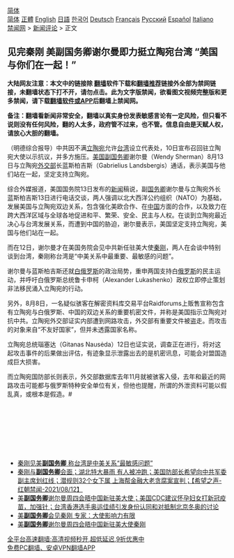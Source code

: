  <!-- 面包屑导航 --> <div class="breadcrumb"><!-- GTranslate: https://gtranslate.io/ -->  <div class="switcher notranslate">  <div class="selected">  <a href="#" onclick="return false;"> 简体</a>  </div>  <div class="option">  <a href="https://www.bannedbook.org" onclick="doGTranslate('zh-CN|zh-CN');jQuery('div.switcher div.selected a').html(jQuery(this).html());return false;" title="简体中文" class="nturl selected"> 简体</a>  <a href="https://www.bannedbook.org/zh-tw/" onclick="doGTranslate('zh-CN|zh-TW');jQuery('div.switcher div.selected a').html(jQuery(this).html());return false;" title="繁體中文" class="nturl"> 正體</a>  <a href="https://www.bannedbook.org/en/" onclick="doGTranslate('zh-CN|en');jQuery('div.switcher div.selected a').html(jQuery(this).html());return false;" title="English" class="nturl"> English</a>  <a href="https://www.bannedbook.org/ja/" onclick="doGTranslate('zh-CN|ja');jQuery('div.switcher div.selected a').html(jQuery(this).html());return false;" title="日本語" class="nturl"> 日語</a>  <a href="https://www.bannedbook.org/ko/" onclick="doGTranslate('zh-CN|ko');jQuery('div.switcher div.selected a').html(jQuery(this).html());return false;" title="한국어" class="nturl"> 한국어</a>  <a href="https://www.bannedbook.org/de/" onclick="doGTranslate('zh-CN|de');jQuery('div.switcher div.selected a').html(jQuery(this).html());return false;" title="Deutsch" class="nturl"> Deutsch</a>  <a href="https://www.bannedbook.org/fr/" onclick="doGTranslate('zh-CN|fr');jQuery('div.switcher div.selected a').html(jQuery(this).html());return false;" title="Français" class="nturl"> Français</a>  <a href="https://www.bannedbook.org/ru/" onclick="doGTranslate('zh-CN|ru');jQuery('div.switcher div.selected a').html(jQuery(this).html());return false;" title="Русский" class="nturl"> Русский</a>  <a href="https://www.bannedbook.org/es/" onclick="doGTranslate('zh-CN|es');jQuery('div.switcher div.selected a').html(jQuery(this).html());return false;" title="Español" class="nturl"> Español</a>  <a href="https://www.bannedbook.org/it/" onclick="doGTranslate('zh-CN|it');jQuery('div.switcher div.selected a').html(jQuery(this).html());return false;" title="Italiano" class="nturl"> Italiano</a>  </div>  </div>      <div class='breadcrumb-sub'><!-- Breadcrumb NavXT 6.3.0 --> <a href="https://www.bannedbook.org/" class="home">禁闻网</a> &gt; <a href="https://www.bannedbook.org/bnews/comments/" class="category">新闻评论</a> &gt; 正文</div></div><h2>见完秦刚 美副国务卿谢尔曼即力挺立陶宛台湾 “美国与你们在一起！”</h2> <p class="notice"><b>大陆网友注意：本文中的链接除 <a href="https://github.com/bannedbook/fanqiang" >翻墙</a>软件下载和<a href="https://github.com/killgcd/justmysocks/blob/master/README.md">翻墙推荐</a>链接外全部为禁网链接，未翻墙状态下打不开，请勿点击。此为文字版禁闻，欲看图文视频完整版和更多禁闻，请下载<a href="https://github.com/bannedbook/fanqiang">翻墙软件或APP</a>后翻墙上禁闻网。</p><p>备注：翻墙看新闻非常安全，翻墙以真实身份发表敏感言论有一定风险，但只看不说则没有任何风险，翻的人太多，政府管不过来，也不管。信息自由是天赋人权，请放心大胆的翻墙。</b></p>  <div class="entry"> <p>              <a href="https://i2.wp.com/upload-images-bucket-v64rleca837do.s3.eu-west-1.amazonaws.com/wp-content/uploads/2021/08/14061808/0814-xie-tai.jpg?fit=1280%2C720&#038;ssl=1" data-caption=""></a>                            </p> <p>（明德综合报导）中共因不满<a href="https://www.bannedbook.org/bnews/tag/%e7%ab%8b%e9%99%b6%e5%ae%9b/" class="st_tag internal_tag" rel="tag" title="标签 立陶宛 下的日志">立陶宛</a>允许<a href="https://www.bannedbook.org/bnews/tag/%e5%8f%b0%e6%b9%be/" class="st_tag internal_tag" rel="tag" title="标签 台湾 下的日志">台湾</a>设立代表处，10日宣布召回驻立陶宛大使以示抗议，并多方施压。<a href="https://www.bannedbook.org/bnews/tag/%e7%be%8e%e5%9b%bd/" class="st_tag internal_tag" rel="tag" title="标签 美国 下的日志">美国</a><a href="https://www.bannedbook.org/bnews/tag/%E5%89%AF%E5%9B%BD%E5%8A%A1%E5%8D%BF/" class="st_tag internal_tag" rel="tag" title="标签 副国务卿 下的日志">副国务卿</a>谢尔曼（Wendy Sherman）8月13日与立陶宛<a href="https://www.bannedbook.org/bnews/tag/%E5%A4%96%E4%BA%A4%E9%83%A8/" class="st_tag internal_tag" rel="tag" title="标签 外交部 下的日志">外交部</a>长蓝斯柏吉斯（Gabrielius Landsbergis）通话，表示美国与他们站在一起，坚定支持立陶宛。</p> <p>综合外媒报道，美国国务院13日发布的<span class='wp_keywordlink_affiliate'><a href="https://www.bannedbook.org/" title="新闻">新闻</a></span>稿说，副<a href="https://www.bannedbook.org/bnews/tag/%e5%9b%bd%e5%8a%a1%e5%8d%bf/" class="st_tag internal_tag" rel="tag" title="标签 国务卿 下的日志">国务卿</a>谢尔曼与立陶宛外长蓝斯柏吉斯13日进行电话交谈，两人强调以北大西洋公约组织（NATO）为基础，发展美国与立陶宛双边关系，包含强化美欧合作、在<span class='wp_keywordlink_affiliate'><a href="https://www.bannedbook.org/" title="中国" target="_blank">中国</a></span>方面的合作，以及致力在跨大西洋区域与全球各地促进和平、繁荣、安全、民主与人权。在谈到立陶宛最近决心与台湾发展关系，而遭到中国的胁迫，谢尔曼表示，美国坚定支持立陶宛，美国与他们站在一起。</p>  <p>而在12日，谢尔曼才在美国务院会见中共新任驻美大使<a href="https://www.bannedbook.org/bnews/tag/%e7%a7%a6%e5%88%9a/" class="st_tag internal_tag" rel="tag" title="标签 秦刚 下的日志">秦刚</a>，两人在会谈中特别谈到台湾，秦刚称台湾是“中美关系中最重要、最敏感的问题”。</p> <p>谢尔曼与蓝斯柏吉斯还就<a href="https://www.bannedbook.org/bnews/tag/%e7%99%bd%e4%bf%84%e7%bd%97%e6%96%af/" class="st_tag internal_tag" rel="tag" title="标签 白俄罗斯 下的日志">白俄罗斯</a>的政治局势，重申两国支持白<a href="https://www.bannedbook.org/bnews/tag/%e4%bf%84%e7%bd%97%e6%96%af/" class="st_tag internal_tag" rel="tag" title="标签 俄罗斯 下的日志">俄罗斯</a>的民主运动，并呼吁白俄罗斯总统鲁卡申柯（Alexander Lukashenko）政权立即停止策划非法移民涌入立陶宛的行动。</p> <p>另外，8月8日，一名疑似骇客在解密资料库交易平台Raidforums上贩售宣称包含有立陶宛与白俄罗斯、中国的双边关系的重要机密文件，并称是美国指示立陶宛对抗中共。立陶宛外交部证实内部遭到网路攻击，外交部有重要文件被盗走。而攻击的对象来自“不友好国家”，但并未透露国家名称。</p>  <p>立陶宛总统瑙塞达（Gitanas Nausėda）12日也证实说，调查正在进行，将对这起攻击事件的后果做出评估，有迹象显示泄露出去的是机密讯息，可能会对盟国造成巨大损害。</p> <p>而立陶宛国防部长则表示，外交部数据库去年11月就被骇客入侵，去年和最近的网路攻击可能都与俄罗斯特种安全单位有关，但他也提醒，所谓的外泄资料可能以假乱真，或根本是假造。#</p> <p>&nbsp;</p>  <p>&nbsp;</p> <p>&nbsp;</p> <p>&nbsp;</p>  <ul class='op-related-articles' title='相关阅读'> <li><a href='https://www.bannedbook.org/bnews/baitai/20210814/1606213.html' target='_blank'>秦刚见美<b>副国务卿</b> 称台湾是中美关系“最敏感问题”</a></li> <li><a href='https://www.bannedbook.org/bnews/comments/20210813/1605523.html' target='_blank'>秦刚与<b>副国务卿</b>会面；湖北特大暴雨 有人被冲跑；美国防部长希望向中共军委副主席划红线；潜规则32个女下属 上海帮金融大老贪腐案宣判；【希望之声-红朝禁闻-2021/08/12】</a></li> <li><a href='https://www.bannedbook.org/bnews/worldnews/usa/20210813/1605514.html' target='_blank'>美<b>副国务卿</b>谢尔曼周四会晤中国新驻美大使；美国CDC建议怀孕妇女打新冠疫苗，加强针；台湾香港选手奥运佳绩引发身份认同和对抵制北京冬奥的讨论</a></li> <li><a href='https://www.bannedbook.org/bnews/comments/20210813/1605503.html' target='_blank'>美<b>副国务卿</b>会见秦刚 专家：大使影响力有限</a></li> <li><a href='https://www.bannedbook.org/bnews/headline/20210813/1605490.html' target='_blank'>美<b>副国务卿</b>谢尔曼周四会晤中国新驻美大使秦刚</a></li> </ul> <p class="texttj"> <a href="https://github.com/bannedbook/fanqiang/wiki/V2ray%E6%9C%BA%E5%9C%BA" target="_blank">全平台高速翻墙:高清视频秒开,超低延迟,9折优惠中</a><br/> <a href="https://github.com/bannedbook/fanqiang/wiki/%E7%A6%81%E9%97%BB%E7%BD%91%E5%AE%89%E5%8D%93%E7%BF%BB%E5%A2%99%E6%96%B0%E9%97%BBAPP" target="_blank">免费PC翻墙、安卓VPN翻墙APP</a></p><p>&nbsp;</p><a name='sharetosocial'></a>  <div style="margin-bottom:5px;padding-bottom:5px;clear:both"> <div id="archive-pix-1" class="banner-ads"> <!-- AuctionX Display platform tag START --> <div id="26318x728x90x621x_ADSLOT2" clicktrack="%%CLICK_URL_ESC%%"></div> <!-- AuctionX Display platform tag END --> </div> <div id="archive-pix-2" class="banner-ads"> <!-- AuctionX Display platform tag START --> <div id="26315x300x250x621x_ADSLOT2" clicktrack="%%CLICK_URL_ESC%%"></div> <!-- AuctionX Display platform tag END --> </div> </div>  <div id="archive-pix-1" class="banner-ads"> <!-- AuctionX Display platform tag START --> <div id="26318x728x90x621x_ADSLOT3" clicktrack="%%CLICK_URL_ESC%%"></div> <!-- AuctionX Display platform tag END --> </div> </div><!--END ENTRY--> 